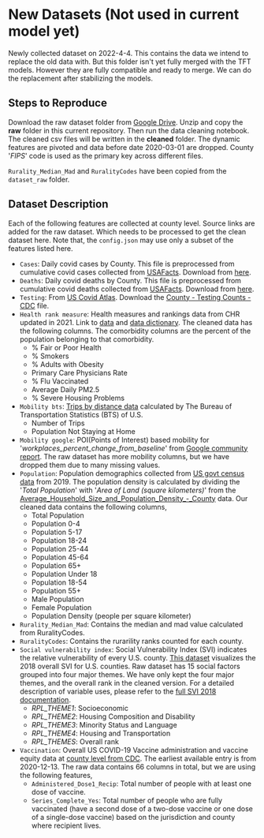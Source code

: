 # New Datasets (Not used in current model yet)

Newly collected dataset on 2022-4-4. This contains the data we intend to replace the old data with. But this folder isn't yet fully merged with the TFT models. However they are fully compatible and ready to merge. We can do the replacement after stabilizing the models.

## Steps to Reproduce

Download the raw dataset folder from [Google Drive](https://drive.google.com/drive/folders/1mnvSJx9kKc3E3pcsDDplaGZDG1pndLEl?usp=sharing). Unzip and copy the **raw** folder in this current repository. Then run the data cleaning notebook. The cleaned csv files will be written in the **cleaned** folder. The dynamic features are pivoted and data before date 2020-03-01 are dropped. County '*FIPS*' code is used as the primary key across different files.

`Rurality_Median_Mad` and `RuralityCodes` have been copied from the `dataset_raw` folder.

## Dataset Description

Each of the following features are collected at county level. Source links are added for the raw dataset. Which needs to be processed to get the clean dataset here. Note that, the `config.json` may use only a subset of the features listed here.

* `Cases`: Daily covid cases by County. This file is preprocessed from cumulative covid cases collected from [USAFacts](https://usafacts.org/visualizations/coronavirus-covid-19-spread-map). Download from [here](https://static.usafacts.org/public/data/covid-19/covid_confirmed_usafacts.csv?_ga=2.171350432.1090772774.1649722578-318392369.1648433378).
* `Deaths`: Daily covid deaths by County. This file is preprocessed from cumulative covid deaths collected from [USAFacts](https://usafacts.org/visualizations/coronavirus-covid-19-spread-map). Download from [here](https://static.usafacts.org/public/data/covid-19/covid_deaths_usafacts.csv?_ga=2.116740742.1090772774.1649722578-318392369.1648433378).
* `Testing`: From [US Covid Atlas](https://theuscovidatlas.org/). Download the [County - Testing Counts - CDC](https://theuscovidatlas.org/download) file.
* `Health rank measure`: Health measures and rankings data from CHR updated in 2021. Link to [data](https://www.countyhealthrankings.org/sites/default/files/media/document/analytic_data2021.csv) and [data dictionary](https://www.countyhealthrankings.org/sites/default/files/media/document/DataDictionary_2021.pdf). The cleaned data has the following columns. The comorbidity columns are the percent of the population belonging to that comorbidity.
  * % Fair or Poor Health
  * % Smokers
  * % Adults with Obesity
  * Primary Care Physicians Rate
  * % Flu Vaccinated
  * Average Daily PM2.5
  * % Severe Housing Problems
* `Mobility bts`: [Trips by distance data](https://data.bts.gov/Research-and-Statistics/Trips-by-Distance/w96p-f2qv) calculated by The Bureau of Transportation Statistics (BTS) of U.S.
  * Number of Trips
  * Population Not Staying at Home
* `Mobility google`: POI(Points of Interest) based mobility for '*workplaces_percent_change_from_baseline*' from [Google community report](https://www.google.com/covid19/mobility/). The raw dataset has more mobility columns, but we have dropped them due to many missing values.
* `Population`: Population demographics collected from [US govt census data](https://www.statsamerica.org/downloads/default.aspx) from 2019. The population density is calculated by dividing the '*Total Population*' with '*Area of Land (square kilometers)*' from the [Average_Household_Size_and_Population_Density_-_County](https://covid19.census.gov/datasets/21843f238cbb46b08615fc53e19e0daf_1/explore?showTable=true) data. Our cleaned data contains the following columns,
  * Total Population
  * Population 0-4
  * Population 5-17
  * Population 18-24
  * Population 25-44
  * Population 45-64
  * Population 65+
  * Population Under 18
  * Population 18-54
  * Population 55+
  * Male Population
  * Female Population
  * Population Density (people per square kilometer)
* `Rurality_Median_Mad`: Contains the median and mad value calculated from RuralityCodes.
* `RuralityCodes`: Contains the rurarility ranks counted for each county.
* `Social vulnerability index`: Social Vulnerability Index (SVI) indicates the relative vulnerability of every U.S. county. [This dataset](https://coronavirus-resources.esri.com/datasets/cdcarcgis::overall-svi-counties/about) visualizes the 2018 overall SVI for U.S. counties. Raw dataset has 15 social factors grouped into four major themes. We have only kept the four major themes, and the overall rank in the cleaned version. For a detailed description of variable uses, please refer to the [full SVI 2018 documentation](https://svi.cdc.gov/Documents/Data/2018_SVI_Data/SVI2018Documentation.pdf).
  * *RPL_THEME1*: Socioeconomic
  * *RPL_THEME2*: Housing Composition and Disability
  * *RPL_THEME3*: Minority Status and Language
  * *RPL_THEME4*: Housing and Transportation
  * *RPL_THEMES*: Overall rank
* `Vaccination`: Overall US COVID-19 Vaccine administration and vaccine equity data at [county level from CDC](https://data.cdc.gov/Vaccinations/COVID-19-Vaccinations-in-the-United-States-County/8xkx-amqh). The earliest available entry is from 2020-12-13. The raw data contains 66 columns in total, but we are using the following features,
  * `Administered_Dose1_Recip`: Total number of people with at least one dose of vaccine.
  * `Series_Complete_Yes`: Total number of people who are fully vaccinated (have a second dose of a two-dose vaccine or one dose of a single-dose vaccine) based on the jurisdiction and county where recipient lives.
  